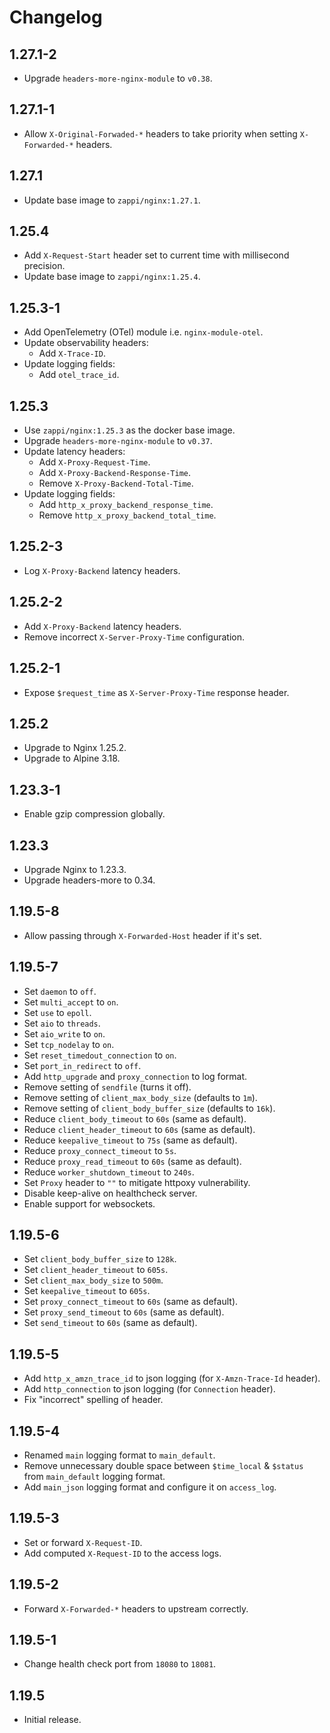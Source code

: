 # Changelog

## 1.27.1-2

* Upgrade `headers-more-nginx-module` to `v0.38`.

## 1.27.1-1

* Allow `X-Original-Forwaded-*` headers to take priority when setting `X-Forwarded-*` headers.

## 1.27.1

* Update base image to `zappi/nginx:1.27.1`.

## 1.25.4

* Add `X-Request-Start` header set to current time with millisecond precision.
* Update base image to `zappi/nginx:1.25.4`.

## 1.25.3-1

* Add OpenTelemetry (OTel) module i.e. `nginx-module-otel`.
* Update observability headers:
  * Add `X-Trace-ID`.
* Update logging fields:
  * Add `otel_trace_id`.

## 1.25.3

* Use `zappi/nginx:1.25.3` as the docker base image.
* Upgrade `headers-more-nginx-module` to `v0.37`.
* Update latency headers:
  * Add `X-Proxy-Request-Time`.
  * Add `X-Proxy-Backend-Response-Time`.
  * Remove `X-Proxy-Backend-Total-Time`.
* Update logging fields:
  * Add `http_x_proxy_backend_response_time`.
  * Remove `http_x_proxy_backend_total_time`.

## 1.25.2-3

* Log `X-Proxy-Backend` latency headers.

## 1.25.2-2

* Add `X-Proxy-Backend` latency headers.
* Remove incorrect `X-Server-Proxy-Time` configuration.

## 1.25.2-1

* Expose `$request_time` as `X-Server-Proxy-Time` response header.

## 1.25.2

* Upgrade to Nginx 1.25.2.
* Upgrade to Alpine 3.18.

## 1.23.3-1

* Enable gzip compression globally.

## 1.23.3

* Upgrade Nginx to 1.23.3.
* Upgrade headers-more to 0.34.

## 1.19.5-8

* Allow passing through `X-Forwarded-Host` header if it's set.

## 1.19.5-7

* Set `daemon` to `off`.
* Set `multi_accept` to `on`.
* Set `use` to `epoll`.
* Set `aio` to `threads`.
* Set `aio_write` to `on`.
* Set `tcp_nodelay` to `on`.
* Set `reset_timedout_connection` to `on`.
* Set `port_in_redirect` to `off`.
* Add `http_upgrade` and `proxy_connection` to log format.
* Remove setting of `sendfile` (turns it off).
* Remove setting of `client_max_body_size` (defaults to `1m`).
* Remove setting of `client_body_buffer_size` (defaults to `16k`).
* Reduce `client_body_timeout` to `60s` (same as default).
* Reduce `client_header_timeout` to `60s` (same as default).
* Reduce `keepalive_timeout` to `75s` (same as default).
* Reduce `proxy_connect_timeout` to `5s`.
* Reduce `proxy_read_timeout` to `60s` (same as default).
* Reduce `worker_shutdown_timeout` to `240s`.
* Set `Proxy` header to `""` to mitigate httpoxy vulnerability.
* Disable keep-alive on healthcheck server.
* Enable support for websockets.

## 1.19.5-6

* Set `client_body_buffer_size` to `128k`.
* Set `client_header_timeout` to `605s`.
* Set `client_max_body_size` to `500m`.
* Set `keepalive_timeout` to `605s`.
* Set `proxy_connect_timeout` to `60s` (same as default).
* Set `proxy_send_timeout` to `60s` (same as default).
* Set `send_timeout` to `60s` (same as default).

## 1.19.5-5

* Add `http_x_amzn_trace_id` to json logging (for `X-Amzn-Trace-Id` header).
* Add `http_connection` to json logging (for `Connection` header).
* Fix "incorrect" spelling of header.

## 1.19.5-4

* Renamed `main` logging format to `main_default`.
* Remove unnecessary double space between `$time_local` & `$status` from
  `main_default` logging format.
* Add `main_json` logging format and configure it on `access_log`.

## 1.19.5-3

* Set or forward `X-Request-ID`.
* Add computed `X-Request-ID` to the access logs.

## 1.19.5-2

* Forward `X-Forwarded-*` headers to upstream correctly.

## 1.19.5-1

* Change health check port from `18080` to `18081`.

## 1.19.5

* Initial release.
